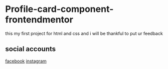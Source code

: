 # Profile-card-component-frontendmentor
this my first project for html and css and i will be thankful to put ur feedback
## social accounts
[facebook](https://www.facebook.com/marwan.tamer.330)
[instagram](https://www.instagram.com/marwantamer66/)
